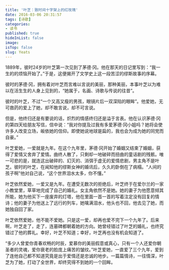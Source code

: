 ```yaml
---
title: '叶芝：致时间十字架上的红玫瑰'
date: 2016-03-06 20:31:57
tags: [诗歌]
categories:
- 读书
published: true
hideInList: false
image: 
isTop: false
slug: Yeats
---
```

1889年，彼时24岁的叶芝第一次见到了茅德·冈。他在那天的日记里写到：“我一生的的烦恼开始了。”于是，这便揭开了文学史上这一段苦涩的缪斯故事的序幕。

彼时的茅德·冈，拥有着对叶芝而言难以言说的美丽，那种美丽，本事叶芝以为难以在活生生的人身上见到的，“她属于，名画、诗歌与传说的往昔”。

彼时的叶芝，不过“一个又高又瘦的男孩，眼镜片后一双深陷的眼眸”。他爱她，无可救药的爱上了她，却不敢言说，却不可言说。

但是，他终归还是有要说的话，炽烈的情感终归还是溢于言表。他在认识茅德·冈的第四天给朋友写信，信中说：“我对你提及过我有多爱茅德·冈小姐吗？她将会使许多人改变立场，皈依她的信仰。即使她说地球是扁的，我也会为成为她的同党而自豪。”

叶芝爱她，一爱就是九年。在这个九年里，茅德·冈开始了婚姻又结束了婚姻，获得了爱情又舍弃了爱情。曲终人散了，只剩却一地破碎而扭曲的童话剧的残骸。唯一可悲的是，就连这出破碎的、幻灭的、消弭于虚无的爱情悲剧，男主角不是叶芝。彼时的叶芝，在闻知他的缪斯女神的婚讯后，久久的卧倒在了病榻。“人间的孩子啊”他对自己说，“这个世界泪水太多，你不懂。”

叶芝依然爱她，一爱又是九年。在遭受无数次的拒绝后，叶芝终于在爱尔兰的一家小教堂里，草草地完成了自己的婚礼。女主角依然不是她。她的妻子为他愿意倾其所能，她为他买下一座废弃的灯塔，他在里面一首一首的写着注定没有回复的情诗；他的妻子为他送上了远行的列车，她噙满泪水，他头也不回，他去见了她，而她独自回了家。

叶芝依然爱她，他不能不爱她。只是这一爱，却再也爱不完下一个九年了。后来啊，叶芝走了，走了，连墓碑都朝着她的方向。她曾经错过了叶芝的婚礼，也终究错过了他的葬礼。幸好，叶芝不知道；幸好，叶芝再也没有机会知道了。

“多少人曾爱你青春欢畅的时辰，爱慕你的美丽假意或真心，只有一个人还爱你朝圣者的灵魂，爱你衰老的脸庞上痛苦的皱纹。”叶芝爱她，一直爱了三个九年，爱到了连他自己都不知道究竟是出于爱情还是忠诚的地步。一篇篇情诗，一往情深，叶芝为了她，打动了全世界，却终究得不到她的一个回眸。
